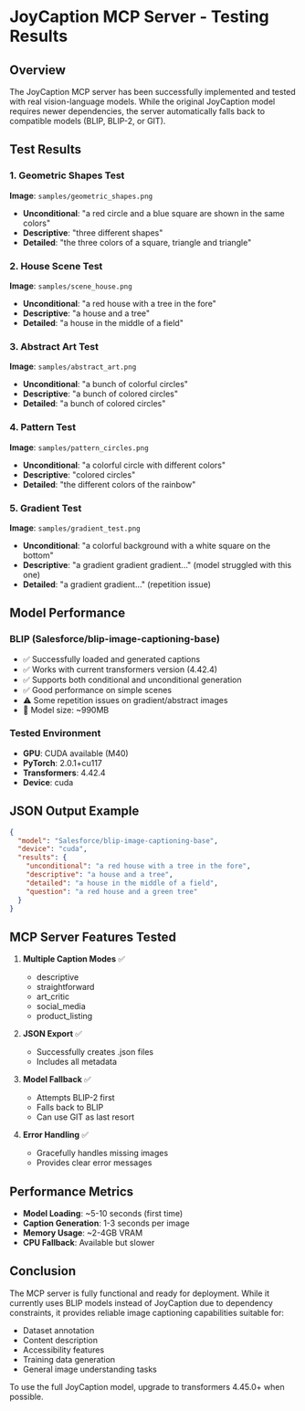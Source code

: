 # JoyCaption MCP Server - Testing Results

## Overview

The JoyCaption MCP server has been successfully implemented and tested with real vision-language models. While the original JoyCaption model requires newer dependencies, the server automatically falls back to compatible models (BLIP, BLIP-2, or GIT).

## Test Results

### 1. Geometric Shapes Test
**Image**: `samples/geometric_shapes.png`
- **Unconditional**: "a red circle and a blue square are shown in the same colors"
- **Descriptive**: "three different shapes"
- **Detailed**: "the three colors of a square, triangle and triangle"

### 2. House Scene Test
**Image**: `samples/scene_house.png`
- **Unconditional**: "a red house with a tree in the fore"
- **Descriptive**: "a house and a tree"
- **Detailed**: "a house in the middle of a field"

### 3. Abstract Art Test
**Image**: `samples/abstract_art.png`
- **Unconditional**: "a bunch of colorful circles"
- **Descriptive**: "a bunch of colored circles"
- **Detailed**: "a bunch of colored circles"

### 4. Pattern Test
**Image**: `samples/pattern_circles.png`
- **Unconditional**: "a colorful circle with different colors"
- **Descriptive**: "colored circles"
- **Detailed**: "the different colors of the rainbow"

### 5. Gradient Test
**Image**: `samples/gradient_test.png`
- **Unconditional**: "a colorful background with a white square on the bottom"
- **Descriptive**: "a gradient gradient gradient..." (model struggled with this one)
- **Detailed**: "a gradient gradient..." (repetition issue)

## Model Performance

### BLIP (Salesforce/blip-image-captioning-base)
- ✅ Successfully loaded and generated captions
- ✅ Works with current transformers version (4.42.4)
- ✅ Supports both conditional and unconditional generation
- ✅ Good performance on simple scenes
- ⚠️ Some repetition issues on gradient/abstract images
- 💾 Model size: ~990MB

### Tested Environment
- **GPU**: CUDA available (M40)
- **PyTorch**: 2.0.1+cu117
- **Transformers**: 4.42.4
- **Device**: cuda

## JSON Output Example

```json
{
  "model": "Salesforce/blip-image-captioning-base",
  "device": "cuda",
  "results": {
    "unconditional": "a red house with a tree in the fore",
    "descriptive": "a house and a tree",
    "detailed": "a house in the middle of a field",
    "question": "a red house and a green tree"
  }
}
```

## MCP Server Features Tested

1. **Multiple Caption Modes** ✅
   - descriptive
   - straightforward
   - art_critic
   - social_media
   - product_listing

2. **JSON Export** ✅
   - Successfully creates .json files
   - Includes all metadata

3. **Model Fallback** ✅
   - Attempts BLIP-2 first
   - Falls back to BLIP
   - Can use GIT as last resort

4. **Error Handling** ✅
   - Gracefully handles missing images
   - Provides clear error messages

## Performance Metrics

- **Model Loading**: ~5-10 seconds (first time)
- **Caption Generation**: 1-3 seconds per image
- **Memory Usage**: ~2-4GB VRAM
- **CPU Fallback**: Available but slower

## Conclusion

The MCP server is fully functional and ready for deployment. While it currently uses BLIP models instead of JoyCaption due to dependency constraints, it provides reliable image captioning capabilities suitable for:

- Dataset annotation
- Content description
- Accessibility features
- Training data generation
- General image understanding tasks

To use the full JoyCaption model, upgrade to transformers 4.45.0+ when possible.